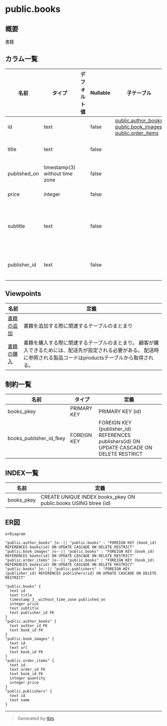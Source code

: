 # public.books

## 概要

書籍

## カラム一覧

| 名前 | タイプ | デフォルト値 | Nullable | 子テーブル | 親テーブル | コメント |
| ---- | ------ | ------------ | -------- | ---------- | ---------- | -------- |
| id | text |  | false | [public.author_books](public.author_books.md) [public.book_images](public.book_images.md) [public.order_items](public.order_items.md) |  |  |
| title | text |  | false |  |  | 書籍名 |
| published_on | timestamp(3) without time zone |  | false |  |  | 出版日 |
| price | integer |  | false |  |  | 価格 |
| subtitle | text |  | false |  |  | サブタイトル |
| publisher_id | text |  | false |  | [public.publishers](public.publishers.md) | 出版社ID |

## Viewpoints

| 名前 | 定義 |
| ---- | ---------- |
| [書籍の追加](viewpoint-0.md) | 書籍を追加する際に関連するテーブルのまとまり |
| [書籍の購入](viewpoint-3.md) | 書籍を購入する際に関連するテーブルのまとまり。 顧客が購入できるためには、配送先が設定される必要がある。 配送時に参照される製品コードはproductsテーブルから取得される。 |

## 制約一覧

| 名前 | タイプ | 定義 |
| ---- | ---- | ---------- |
| books_pkey | PRIMARY KEY | PRIMARY KEY (id) |
| books_publisher_id_fkey | FOREIGN KEY | FOREIGN KEY (publisher_id) REFERENCES publishers(id) ON UPDATE CASCADE ON DELETE RESTRICT |

## INDEX一覧

| 名前 | 定義 |
| ---- | ---------- |
| books_pkey | CREATE UNIQUE INDEX books_pkey ON public.books USING btree (id) |

## ER図

```mermaid
erDiagram

"public.author_books" }o--|| "public.books" : "FOREIGN KEY (book_id) REFERENCES books(id) ON UPDATE CASCADE ON DELETE RESTRICT"
"public.book_images" }o--|| "public.books" : "FOREIGN KEY (book_id) REFERENCES books(id) ON UPDATE CASCADE ON DELETE RESTRICT"
"public.order_items" }o--|| "public.books" : "FOREIGN KEY (book_id) REFERENCES books(id) ON UPDATE CASCADE ON DELETE RESTRICT"
"public.books" }o--|| "public.publishers" : "FOREIGN KEY (publisher_id) REFERENCES publishers(id) ON UPDATE CASCADE ON DELETE RESTRICT"

"public.books" {
  text id
  text title
  timestamp_3__without_time_zone published_on
  integer price
  text subtitle
  text publisher_id FK
}
"public.author_books" {
  text author_id FK
  text book_id FK
}
"public.book_images" {
  text id
  text url
  text book_id FK
}
"public.order_items" {
  text id
  text order_id FK
  text book_id FK
  integer quantity
  integer price
}
"public.publishers" {
  text id
  text name
}
```

---

> Generated by [tbls](https://github.com/k1LoW/tbls)
